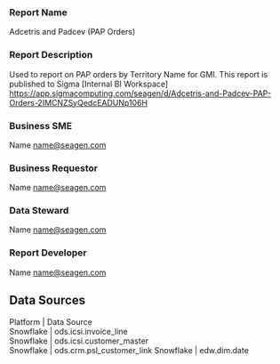 ### Report Name
Adcetris and Padcev (PAP Orders)

### Report Description 
Used to report on PAP orders by Territory Name for GMI. This report is published to Sigma [Internal BI Workspace] https://app.sigmacomputing.com/seagen/d/Adcetris-and-Padcev-PAP-Orders-2IMCNZSyQedcEADUNp106H

### Business SME
Name <name@seagen.com> 

### Business Requestor
Name <name@seagen.com> 

### Data Steward
Name <name@seagen.com> 

### Report Developer
Name <name@seagen.com> 

## Data Sources
Platform    |  Data Source   
Snowflake   |  ods.icsi.invoice_line  
Snowflake   |  ods.icsi.customer_master  
Snowflake   |  ods.crm.psl_customer_link
Snowflake   |  edw.dim.date 


 



